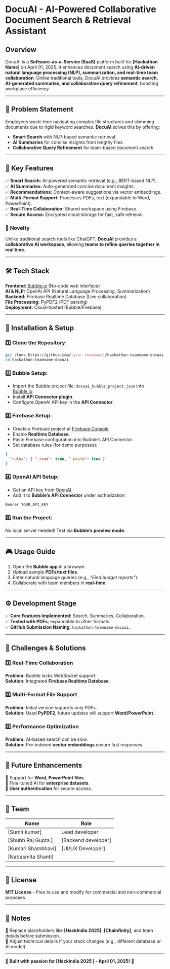 # DocuAI - AI-Powered Collaborative Document Search & Retrieval Assistant

## Overview
DocuAI is a **Software-as-a-Service (SaaS)** platform built for **[Hackathon Name]** on April 01, 2025. It enhances document search using **AI-driven natural language processing (NLP), summarization, and real-time team collaboration**. Unlike traditional tools, DocuAI provides **semantic search, AI-generated summaries, and collaborative query refinement**, boosting workplace efficiency.

---

## 🚀 Problem Statement
Employees waste time navigating complex file structures and skimming documents due to rigid keyword searches. **DocuAI** solves this by offering:
- **Smart Search** with NLP-based semantic retrieval.
- **AI Summaries** for concise insights from lengthy files.
- **Collaborative Query Refinement** for team-based document search.

---

## 🔑 Key Features
✅ **Smart Search:** AI-powered semantic retrieval (e.g., BERT-based NLP).  
✅ **AI Summaries:** Auto-generated concise document insights.  
✅ **Recommendations:** Context-aware suggestions via vector embeddings.  
✅ **Multi-Format Support:** Processes PDFs, text (expandable to Word, PowerPoint).  
✅ **Real-Time Collaboration:** Shared workspace using Firebase.  
✅ **Secure Access:** Encrypted cloud storage for fast, safe retrieval.  

### 🎯 **Novelty**
Unlike traditional search tools like ChatGPT, **DocuAI** provides a **collaborative AI workspace**, allowing **teams to refine queries together in real time**.

---

## 🛠️ Tech Stack
**Frontend:** [Bubble.io](https://bubble.io) (No-code web interface)  
**AI & NLP:** OpenAI API (Natural Language Processing, Summarization)  
**Backend:** Firebase Realtime Database (Live collaboration)  
**File Processing:** PyPDF2 (PDF parsing)  
**Deployment:** Cloud-hosted (Bubble/Firebase)

---

## 📌 Installation & Setup
### 1️⃣ Clone the Repository:
```bash
git clone https://github.com/[your-teamname]/hackathon-teamname-docuai.git
cd hackathon-teamname-docuai
```

### 2️⃣ Bubble Setup:
- Import the Bubble project file: `docuai_bubble_project.json` into [Bubble.io](https://bubble.io).
- Install **API Connector plugin**.
- Configure OpenAI API key in the **API Connector**.

### 3️⃣ Firebase Setup:
- Create a Firebase project at [Firebase Console](https://console.firebase.google.com/).
- Enable **Realtime Database**.
- Paste Firebase configuration into Bubble’s API Connector.
- Set database rules (for demo purposes):
```json
{
  "rules": { ".read": true, ".write": true }
}
```

### 4️⃣ OpenAI API Setup:
- Get an API key from [OpenAI](https://openai.com/).
- Add it to **Bubble’s API Connector** under authorization:
```plaintext
Bearer YOUR_API_KEY
```

### 5️⃣ Run the Project:
No local server needed! Test via **Bubble’s preview mode**.

---

## 🎮 Usage Guide
1. Open the **Bubble app** in a browser.
2. Upload sample **PDFs/text files**.
3. Enter natural language queries (e.g., _“Find budget reports”_).
4. Collaborate with team members in **real-time**.

---

## ⚙️ Development Stage
✅ **Core Features Implemented:** Search, Summaries, Collaboration.  
✅ **Tested with PDFs**; expandable to other formats.  
✅ **GitHub Submission Naming:** `hackathon-teamname-docuai`.  

---

## 🚧 Challenges & Solutions
### 1️⃣ Real-Time Collaboration
**Problem:** Bubble lacks WebSocket support.  
**Solution:** Integrated **Firebase Realtime Database**.

### 2️⃣ Multi-Format File Support
**Problem:** Initial version supports only PDFs.  
**Solution:** Used **PyPDF2**, future updates will support **Word/PowerPoint**.

### 3️⃣ Performance Optimization
**Problem:** AI-based search can be slow.  
**Solution:** Pre-indexed **vector embeddings** ensure fast responses.

---

## 🔮 Future Enhancements
🔹 Support for **Word, PowerPoint files**.  
🔹 Fine-tuned AI for **enterprise datasets**.  
🔹 **User authentication** for secure access.  

---

## 👥 Team
| Name | Role |
|------|------|
| [Sumit kumar] | Lead developer |
| [Shubh Raj Gupta ] | [Backend developer] |
| [Kumari Shambhavi] | [UI/UX Developer] |
| [Nabasmita Shanti] | 

---

## 📜 License
**MIT License** - Free to use and modify for commercial and non-commercial purposes.

---

## 📌 Notes
🔹 Replace placeholders like **[HackIndia 2025]**, **[Chainfinity]**, and team details before submission.  
🔹 Adjust technical details if your stack changes (e.g., different database or AI model).  

---

🎉 **Built with passion for [HackIndia 2025 ] - April 01, 2025!** 🚀
